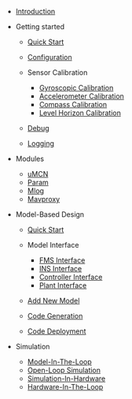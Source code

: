 <!-- docs/_sidebar.md -->

- [Introduction](/)

- Getting started

  - [Quick Start](introduction/quickstart.md)
  - [Configuration](introduction/configuration.md)
  - Sensor Calibration
  
    - [Gyroscopic Calibration](introduction/calibration/gyro_calib.md)
    - [Accelerometer Calibration](introduction/calibration/accel_calib.md)
    - [Compass Calibration](introduction/calibration/mag_calib.md)
    - [Level Horizon Calibration](introduction/calibration/level_calib.md)

  - [Debug](introduction/debug.md)
  - [Logging](introduction/logging.md)

- Modules

  - [uMCN](module/uMCN.md)
  - [Param](module/param.md)
  - [Mlog](module/mlog.md)
  - [Mavproxy](module/mavproxy.md)

- Model-Based Design

  - [Quick Start](mbd/mbd_quickstart.md)

  - Model Interface

    - [FMS Interface](mbd/interface/fms_interface.md)
    - [INS Interface](mbd/interface/ins_interface.md)
    - [Controller Interface](mbd/interface/controller_interface.md)
    - [Plant Interface](mbd/interface/plant_interface.md)

  - [Add New Model](mbd/new_model.md)
  - [Code Generation](mbd/codegen.md)
  - [Code Deployment](mbd/code_deploy.md)

- Simulation

  - [Model-In-The-Loop](simulation/MIL.md)
  - [Open-Loop Simulation](simulation/openloop.md)
  - [Simulation-In-Hardware](simulation/SIH.md)
  - [Hardware-In-The-Loop](simulation/HIL.md)
